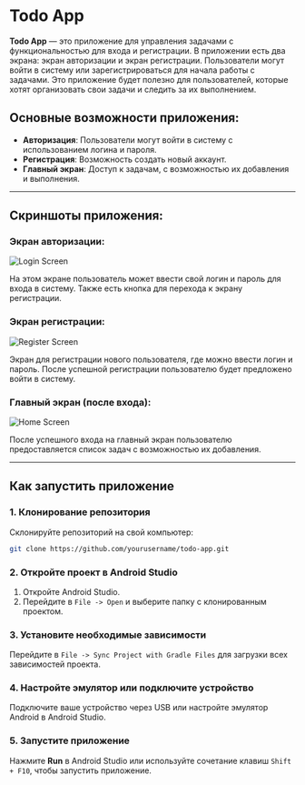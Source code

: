 # **Todo App**

**Todo App** — это приложение для управления задачами с функциональностью для входа и регистрации. В приложении есть два экрана: экран авторизации и экран регистрации. Пользователи могут войти в систему или зарегистрироваться для начала работы с задачами. Это приложение будет полезно для пользователей, которые хотят организовать свои задачи и следить за их выполнением.

## **Основные возможности приложения:**

- **Авторизация**: Пользователи могут войти в систему с использованием логина и пароля.
- **Регистрация**: Возможность создать новый аккаунт.
- **Главный экран**: Доступ к задачам, с возможностью их добавления и выполнения.
  
---

## **Скриншоты приложения:**

### **Экран авторизации:**
![Login Screen](imgs/log.png)

На этом экране пользователь может ввести свой логин и пароль для входа в систему. Также есть кнопка для перехода к экрану регистрации.

### **Экран регистрации:**
![Register Screen](imgs/reg.png)

Экран для регистрации нового пользователя, где можно ввести логин и пароль. После успешной регистрации пользователю будет предложено войти в систему.

### **Главный экран (после входа):**
![Home Screen](imgs/home.png)

После успешного входа на главный экран пользователю предоставляется список задач с возможностью их добавления.

---

## **Как запустить приложение**

### **1. Клонирование репозитория**

Склонируйте репозиторий на свой компьютер:

```bash
git clone https://github.com/yourusername/todo-app.git
```

### **2. Откройте проект в Android Studio**

1. Откройте Android Studio.
2. Перейдите в `File -> Open` и выберите папку с клонированным проектом.

### **3. Установите необходимые зависимости**

Перейдите в `File -> Sync Project with Gradle Files` для загрузки всех зависимостей проекта.

### **4. Настройте эмулятор или подключите устройство**

Подключите ваше устройство через USB или настройте эмулятор Android в Android Studio.

### **5. Запустите приложение**

Нажмите **Run** в Android Studio или используйте сочетание клавиш `Shift + F10`, чтобы запустить приложение.

